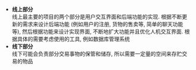 * **线上部分** </br>
线上最主要的项目的两个部分是用户交互界面和后端功能的实现. 根据不断更新的需求来设计后端功能 (例如用户的注册, 货物的售卖等, 简单的聊天功能等), 然后根据功能来设计实现界面, 不断地扩大功能并且优化人机交互界面. 根据具体的需要考虑使用的工具, 例如数据库管理系统
* **线下部分** </br>
线下可能会负责部分交易事物的保管和储存, 所以需要一定量的空间来存贮交易的物品